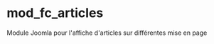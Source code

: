 mod_fc_articles
===============

Module Joomla pour l'affiche d'articles sur différentes mise en page
